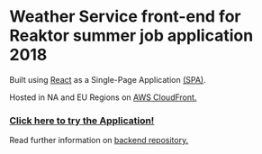 # Weather Service front-end for Reaktor summer job application 2018

Built using [React](https://reactjs.org/) as a Single-Page Application [(SPA)](https://en.wikipedia.org/wiki/Single-page_application).

Hosted in NA and EU Regions on [AWS CloudFront.](aws.amazon.com/cloudfront)

### [Click here to try the Application!](https://d223eau4kh7qhj.cloudfront.net)

Read further information on [backend repository.](https://github.com/sasumaki/ronktor-backend2018)
